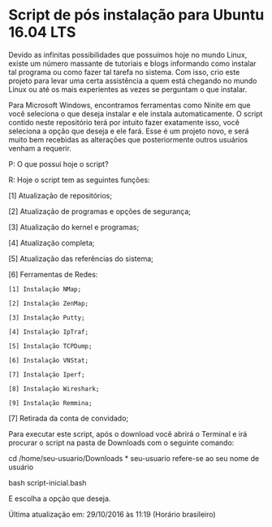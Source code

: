 # Script de pós instalação para Ubuntu 16.04 LTS

Devido as infinitas possibilidades que possuímos hoje no mundo Linux, existe um número massante de tutoriais e blogs informando como instalar tal programa ou como fazer tal tarefa no sistema. Com isso, crio este projeto para levar uma certa assistência a quem está chegando no mundo Linux ou até os mais experientes as vezes se perguntam o que instalar.

Para Microsoft Windows, encontramos ferramentas como Ninite em que você seleciona o que deseja instalar e ele instala automaticamente.
O script contido neste repositório terá por intuito fazer exatamente isso, você seleciona a opção que deseja e ele fará.
Esse é um projeto novo, e será muito bem recebidas as alterações que posteriormente outros usuários venham a requerir.

P: O que possui hoje o script?

R: Hoje o script tem as seguintes funções:

[1] Atualização de repositórios;

[2] Atualização de programas e opções de segurança;

[3] Atualização do kernel e programas;

[4] Atualização completa;

[5] Atualização das referências do sistema;

[6] Ferramentas de Redes:

    [1] Instalação NMap;
    
    [2] Instalação ZenMap;
    
    [3] Instalação Putty;
    
    [4] Instalação IpTraf;
    
    [5] Instalação TCPDump;
    
    [6] Instalação VNStat;
    
    [7] Instalação Iperf;
    
    [8] Instalação Wireshark;
    
    [9] Instalação Remmina;
    
[7] Retirada da conta de convidado;

Para executar este script, após o download você abrirá o Terminal e irá procurar o script na pasta de Downloads com o seguinte comando:

cd /home/seu-usuario/Downloads * seu-usuario refere-se ao seu nome de usuário

bash script-inicial.bash

E escolha a opção que deseja.

Última atualização em: 29/10/2016 às 11:19 (Horário brasileiro)

